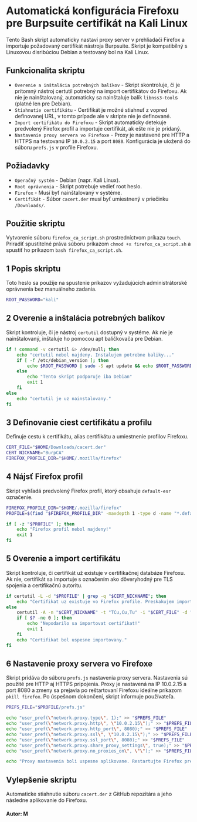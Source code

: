 # Automatická konfigurácia Firefoxu pre Burpsuite certifikát na Kali Linux
Tento Bash skript automaticky nastaví proxy server v prehliadači Firefox a importuje požadovaný certifikát nástroja Burpsuite. Skript je kompatibilný s Linuxovou disribúciou Debian a testovaný bol na Kali Linux.
## Funkcionalita skriptu

- `Overenie a inštalácia potrebných balíkov` - Skript skontroluje, či je prítomný nástroj certutil potrebný na import certifikátov do Firefoxu. Ak nie je nainštalovaný, automaticky sa nainštaluje balík `libnss3-tool`s (platné len pre Debian).
- `Stiahnutie certifikátu` - Certifikát je možné stiahnuť z vopred definovanej URL, v tomto prípade ale v skripte nie je definované. 
- `Import certifikátu do Firefoxu` - Skript automaticky detekuje predvolený Firefox profil a importuje certifikát, ak ešte nie je pridaný.
- `Nastavenie proxy servera vo Firefoxe`  - Proxy je nastavené pre HTTP a HTTPS na testovanú IP `10.0.2.15` a port `8080`. Konfigurácia je uložená do súboru `prefs.js` v profile Firefoxu.

## Požiadavky
- `Operačný systém` - Debian (napr. Kali Linux).
- `Root oprávnenia` - Skript potrebuje vedieť root heslo.
- `Firefox` - Musí byť nainštalovaný v systéme.
- `Certifikát` - Súbor `cacert.der` musí byť umiestnený v priečinku `/Downloads/`.

## Použitie skriptu
Vytvorenie súboru `firefox_ca_script.sh` prostredníctvom príkazu `touch`. Priradiť spustitelné práva súboru príkazom `chmod +x firefox_ca_script.sh` a spustiť ho príkazom `bash firefox_ca_script.sh`.

## 1 Popis skriptu
Toto heslo sa použije na spustenie príkazov vyžadujúcich administrátorské oprávnenia bez manuálneho zadania.

```bash
ROOT_PASSWORD="kali"
```
## 2 Overenie a inštalácia potrebných balíkov
Skript kontroluje, či je nástroj `certutil` dostupný v systéme. Ak nie je nainštalovaný, inštaluje ho pomocou apt balíčkovača pre Debian.

```bash
if ! command -v certutil &> /dev/null; then
    echo "certutil nebol najdeny. Instalujem potrebne baliky..."
    if [ -f /etc/debian_version ]; then
        echo $ROOT_PASSWORD | sudo -S apt update && echo $ROOT_PASSWORD | sudo -S apt install -y libnss3-tools
    else
        echo "Tento skript podporuje iba Debian"
        exit 1
    fi
else
    echo "certutil je uz nainstalovany."
fi
```

## 3 Definovanie ciest certifikátu a profilu
Definuje cestu k certifikátu, alias certifikátu a umiestnenie profilov Firefoxu.

```bash
CERT_FILE="$HOME/Downloads/cacert.der"
CERT_NICKNAME="BurpCA"
FIREFOX_PROFILE_DIR="$HOME/.mozilla/firefox"
```

## 4 Nájsť Firefox profil
Skript vyhľadá predvolený Firefox profil, ktorý obsahuje `default-esr` označenie.

```bash
FIREFOX_PROFILE_DIR="$HOME/.mozilla/firefox"
PROFILE=$(find "$FIREFOX_PROFILE_DIR" -maxdepth 1 -type d -name "*.default-esr" -o -name "*.default" | head -n 1)

if [ -z "$PROFILE" ]; then
    echo "Firefox profil nebol najdeny!"
    exit 1
fi
```
## 5 Overenie a import certifikátu
Skript kontroluje, či certifikát už existuje v certifikačnej databáze Firefoxu. Ak nie, certifikát sa importuje s označením ako dôveryhodný pre TLS spojenia a certifikačnú autoritu.

```bash
if certutil -L -d "$PROFILE" | grep -q "$CERT_NICKNAME"; then
    echo "Certifikat uz existuje vo Firefox profile. Preskakujem import."
else
    certutil -A -n "$CERT_NICKNAME" -t "TCu,Cu,Tu" -i "$CERT_FILE" -d "$PROFILE"
    if [ $? -ne 0 ]; then
        echo "Nepodarilo sa importovat certifikat!"
        exit 1
    fi
    echo "Certifikat bol uspesne importovany."
fi
```

## 6 Nastavenie proxy servera vo Firefoxe
Skript pridáva do súboru `prefs.js` nastavenia proxy servera. Nastavenia sú použité pre HTTP aj HTTPS pripojenia. Proxy je nastavená na IP 10.0.2.15 a port 8080 a zmeny sa prejavia po reštartovaní Firefoxu ideálne príkazom `pkill firefox`. Po úspešnom dokončení, skript informuje používateľa.

```bash
PREFS_FILE="$PROFILE/prefs.js"

echo "user_pref(\"network.proxy.type\", 1);" >> "$PREFS_FILE"
echo "user_pref(\"network.proxy.http\", \"10.0.2.15\");" >> "$PREFS_FILE"
echo "user_pref(\"network.proxy.http_port\", 8080);" >> "$PREFS_FILE"
echo "user_pref(\"network.proxy.ssl\", \"10.0.2.15\");" >> "$PREFS_FILE"
echo "user_pref(\"network.proxy.ssl_port\", 8080);" >> "$PREFS_FILE"
echo "user_pref(\"network.proxy.share_proxy_settings\", true);" >> "$PREFS_FILE"
echo "user_pref(\"network.proxy.no_proxies_on\", \"\");" >> "$PREFS_FILE"

echo "Proxy nastavenia boli uspesne aplikovane. Restartujte Firefox pre uplatnenie zmien."
```
## Vylepšenie skriptu
Automaticke stiahnutie súboru `cacert.der` z GitHub repozitára a jeho následne aplikovanie do Firefoxu.

#### Autor: M
